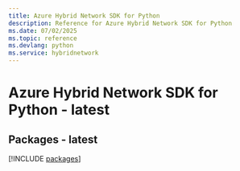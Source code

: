 ```yaml
---
title: Azure Hybrid Network SDK for Python
description: Reference for Azure Hybrid Network SDK for Python
ms.date: 07/02/2025
ms.topic: reference
ms.devlang: python
ms.service: hybridnetwork
---
```

# Azure Hybrid Network SDK for Python - latest
## Packages - latest
[!INCLUDE [packages](hybrid-network-index.md)]